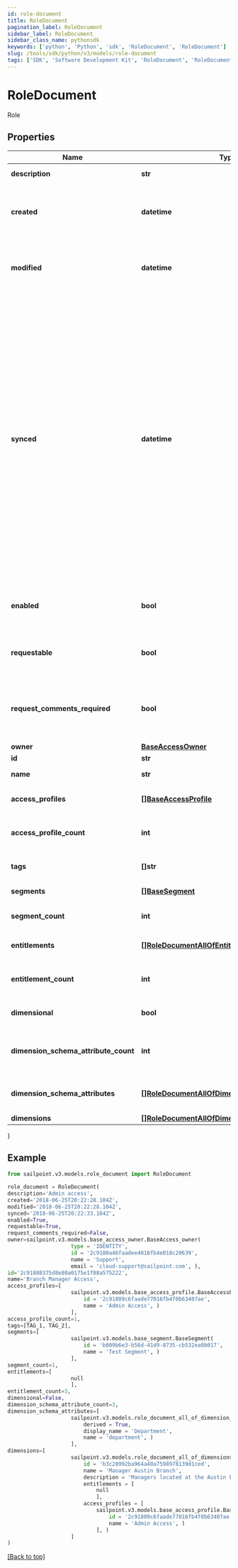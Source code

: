 ```yaml
---
id: role-document
title: RoleDocument
pagination_label: RoleDocument
sidebar_label: RoleDocument
sidebar_class_name: pythonsdk
keywords: ['python', 'Python', 'sdk', 'RoleDocument', 'RoleDocument'] 
slug: /tools/sdk/python/v3/models/role-document
tags: ['SDK', 'Software Development Kit', 'RoleDocument', 'RoleDocument']
---
```


# RoleDocument

Role

## Properties

Name | Type | Description | Notes
------------ | ------------- | ------------- | -------------
**description** | **str** | Access item's description. | [optional] 
**created** | **datetime** | ISO-8601 date-time referring to the time when the object was created. | [optional] 
**modified** | **datetime** | ISO-8601 date-time referring to the time when the object was last modified. | [optional] 
**synced** | **datetime** | ISO-8601 date-time referring to the date-time when object was queued to be synced into search database for use in the search API.   This date-time changes anytime there is an update to the object, which triggers a synchronization event being sent to the search database.  There may be some delay between the `synced` time and the time when the updated data is actually available in the search API.  | [optional] 
**enabled** | **bool** | Indicates whether the access item is currently enabled. | [optional] [default to False]
**requestable** | **bool** | Indicates whether the access item can be requested. | [optional] [default to True]
**request_comments_required** | **bool** | Indicates whether comments are required for requests to access the item. | [optional] [default to False]
**owner** | [**BaseAccessOwner**](base-access-owner) |  | [optional] 
**id** | **str** | ID of the role. | [required]
**name** | **str** | Name of the role. | [required]
**access_profiles** | [**[]BaseAccessProfile**](base-access-profile) | Access profiles included with the role. | [optional] 
**access_profile_count** | **int** | Number of access profiles included with the role. | [optional] 
**tags** | **[]str** | Tags that have been applied to the object. | [optional] 
**segments** | [**[]BaseSegment**](base-segment) | Segments with the role. | [optional] 
**segment_count** | **int** | Number of segments with the role. | [optional] 
**entitlements** | [**[]RoleDocumentAllOfEntitlements**](role-document-all-of-entitlements) | Entitlements included with the role. | [optional] 
**entitlement_count** | **int** | Number of entitlements included with the role. | [optional] 
**dimensional** | **bool** |  | [optional] [default to False]
**dimension_schema_attribute_count** | **int** | Number of dimension attributes included with the role. | [optional] 
**dimension_schema_attributes** | [**[]RoleDocumentAllOfDimensionSchemaAttributes**](role-document-all-of-dimension-schema-attributes) | Dimension attributes included with the role. | [optional] 
**dimensions** | [**[]RoleDocumentAllOfDimensions**](role-document-all-of-dimensions) |  | [optional] 
}

## Example

```python
from sailpoint.v3.models.role_document import RoleDocument

role_document = RoleDocument(
description='Admin access',
created='2018-06-25T20:22:28.104Z',
modified='2018-06-25T20:22:28.104Z',
synced='2018-06-25T20:22:33.104Z',
enabled=True,
requestable=True,
request_comments_required=False,
owner=sailpoint.v3.models.base_access_owner.BaseAccess_owner(
                    type = 'IDENTITY', 
                    id = '2c9180a46faadee4016fb4e018c20639', 
                    name = 'Support', 
                    email = 'cloud-support@sailpoint.com', ),
id='2c91808375d8e80a0175e1f88a575222',
name='Branch Manager Access',
access_profiles=[
                    sailpoint.v3.models.base_access_profile.BaseAccessProfile(
                        id = '2c91809c6faade77016fb4f0b63407ae', 
                        name = 'Admin Access', )
                    ],
access_profile_count=1,
tags=[TAG_1, TAG_2],
segments=[
                    sailpoint.v3.models.base_segment.BaseSegment(
                        id = 'b009b6e3-b56d-41d9-8735-cb532ea0b017', 
                        name = 'Test Segment', )
                    ],
segment_count=1,
entitlements=[
                    null
                    ],
entitlement_count=3,
dimensional=False,
dimension_schema_attribute_count=3,
dimension_schema_attributes=[
                    sailpoint.v3.models.role_document_all_of_dimension_schema_attributes.RoleDocument_allOf_dimensionSchemaAttributes(
                        derived = True, 
                        display_name = 'Department', 
                        name = 'department', )
                    ],
dimensions=[
                    sailpoint.v3.models.role_document_all_of_dimensions.RoleDocument_allOf_dimensions(
                        id = 'b3c28992ba964a40a7598978139d1ced', 
                        name = 'Manager Austin Branch', 
                        description = 'Managers located at the Austin branch', 
                        entitlements = [
                            null
                            ], 
                        access_profiles = [
                            sailpoint.v3.models.base_access_profile.BaseAccessProfile(
                                id = '2c91809c6faade77016fb4f0b63407ae', 
                                name = 'Admin Access', )
                            ], )
                    ]
)

```
[[Back to top]](#) 


